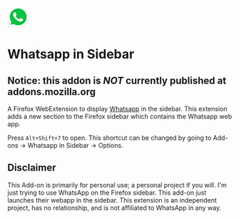 ![image](/icons/48x48.png)

# Whatsapp in Sidebar

## Notice: this addon is ***NOT*** currently published at addons.mozilla.org

A Firefox WebExtension to display [Whatsapp](https://web.whatsapp.com/) in the sidebar. This extension adds a new section to the Firefox sidebar which contains the Whatsapp web app.

Press `Alt+Shift+7` to open. This shortcut can be changed by going to Add-ons -> Whatsapp in Sidebar -> Options.

## Disclaimer

This Add-on is primarily for personal use; a personal project if you will. I'm just trying to use WhatsApp on the Firefox sidebar. This add-on just launches their webapp in the sidebar. This extension is an independent project, has no relationship, and is not affiliated to WhatsApp in any way.
